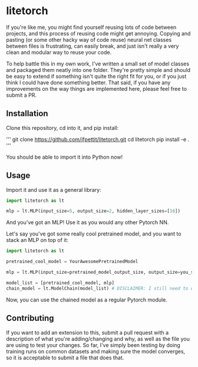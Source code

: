 # litetorch

If you're like me, you might find yourself reusing lots of code between projects, and this process of reusing code might get annoying. Copying and pasting (or some other hacky way of code reuse) neural net classes between files is frustrating, can easily break, and just isn't really a very clean and modular way to reuse your code. 

To help battle this in my own work, I've written a small set of model classes and packaged them neatly into one folder. They're pretty simple and should be easy to extend if something isn't quite the right fit for you, or if you just think I could have done something better. That said, if you have any improvements on the way things are implemented here, please feel free to submit a PR.

## Installation

Clone this repository, cd into it, and pip install:

'''
git clone https://github.com/jfpettit/litetorch.git
cd litetorch
pip install -e .
'''

You should be able to import it into Python now!

## Usage

Import it and use it as a general library:

```python
import litetorch as lt

mlp = lt.MLP(input_size=5, output_size=2, hidden_layer_sizes=[16])
```

And you've got an MLP! Use it as you would any other Pytorch NN.

Let's say you've got some really cool pretrained model, and you want to stack an MLP on top of it:

```python
import litetorch as lt

pretrained_cool_model = YourAwesomePretrainedModel

mlp = lt.MLP(input_size=pretrained_model_output_size, output_size=you_set_this_to_your_problem, hidden_layer_sizes=[32, 16])  # or whatever hidden layer sizes you want

model_list = [pretrained_cool_model, mlp]
chain_model = lt.ModelChain(model_list) # DISCLAIMER: I still need to write code to handle recurrent nets in the ModelChain class, so only give it feedforward nets (MLPs, CNNs)
```

Now, you can use the chained model as a regular Pytorch module.

## Contributing

If you want to add an extension to this, submit a pull request with a description of what you're adding/changing and why, as well as the file you are using to test your changes. So far, I've simply been testing by doing training runs on common datasets and making sure the model converges, so it is acceptable to submit a file that does that.